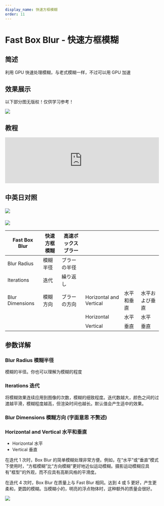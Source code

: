 ```yaml
---
display_name: 快速方框模糊
order: 11
---
```


# Fast Box Blur - 快速方框模糊

## 简述

利用 GPU 快速处理模糊，与老式模糊一样，不过可以用 GPU 加速

## 效果展示

以下部分图无版权！仅供学习参考！

![](https://mir.yuelili.com/user/AE/effects/ext/image00590.jpg)

## 教程

<iframe src="https://player.bilibili.com/player.html?bvid=BV1e34y1X7Vj&page=26&high_quality=1" width="100%" allowfullscreen="allowfullscreen" frameborder="0"></iframe>

## 中英日对照

### ![](https://mir.yuelili.com/user/AE/effects/AE-Effects-Blur-Sharpen-Fast_Box_Blur.png)

### ![](https://mir.yuelili.com/user/AE/effects/AE-Effects-Blur-Sharpen-Fast_Box_Blur_cn.png)

| Fast Box Blur   | 快速方框模糊 | 高速ボックスブラー |                         |            |                |
| --------------- | ------------ | ------------------ | ----------------------- | ---------- | -------------- |
| Blur Radius     | 模糊半径     | ブラーの半径       |                         |            |                |
| Iterations      | 迭代         | 繰り返し           |                         |            |                |
| Blur Dimensions | 模糊方向     | ブラーの方向       | Horizontal and Vertical | 水平和垂直 | 水平および垂直 |
|                 |              |                    | Horizontal              | 水平       | 水平           |
|                 |              |                    | Vertical                | 垂直       | 垂直           |

## 参数详解

### Blur Radius 模糊半径

模糊的半径。你也可以理解为模糊的程度

### Iterations 迭代

将模糊效果连续应用到图像的次数，模糊的细致程度。迭代数越大，颜色之间的过渡越平滑，模糊程度越高，但渲染时间也越长。默认值会产生适中的效果。

### Blur Dimensions 模糊方向 (字面意思 不赘述)

### Horizontal and Vertical 水平和垂直

- Horizontal 水平
- Vertical 垂直

在迭代 1 次时，Box
Blur 的简单模糊处理非常方便。例如，在“水平”或“垂直”模式下使用时，“方框模糊”比“方向模糊”更好地近似运动模糊。摄影运动模糊应具有"框型"的外观，而不应具有高斯风格的平滑度。

在迭代 4 次时，Box Blur 在质量上与 Fast Blur 相同。达到 4 或 5 更好，产生更柔和，更圆的模糊。当模糊小的，明亮的浮点物体时，这种额外的质量会很好。

![](https://mir.yuelili.com/user/AE/effects/list/Blur-Sharpen-Fast_Box_Blur1.png)
